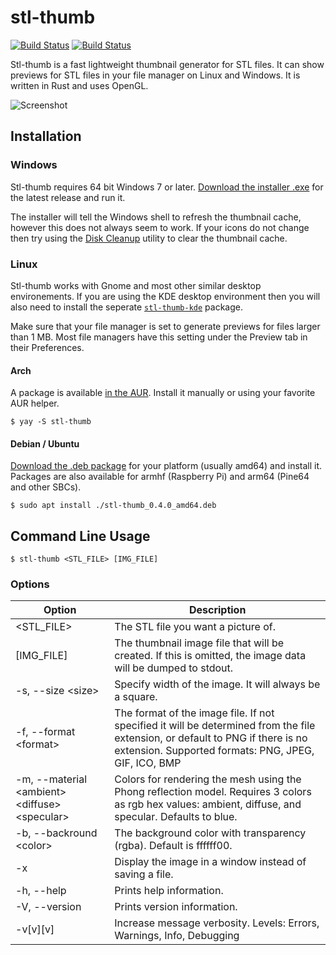 # stl-thumb

[![Build Status](https://travis-ci.org/unlimitedbacon/stl-thumb.svg?branch=master)](https://travis-ci.org/unlimitedbacon/stl-thumb)
[![Build Status](https://ci.appveyor.com/api/projects/status/exol1llladgo3f98/branch/master?svg=true)](https://ci.appveyor.com/project/unlimitedbacon/stl-thumb/branch/master)

Stl-thumb is a fast lightweight thumbnail generator for STL files. It can show previews for STL files in your file manager on Linux and Windows. It is written in Rust and uses OpenGL.

![Screenshot](https://user-images.githubusercontent.com/3131268/42529042-31d9bca6-8432-11e8-9ba8-87d9b72aaddb.png)

## Installation

### Windows

Stl-thumb requires 64 bit Windows 7 or later. [Download the installer .exe](https://github.com/unlimitedbacon/stl-thumb/releases/latest) for the latest release and run it.

The installer will tell the Windows shell to refresh the thumbnail cache, however this does not always seem to work. If your icons do not change then try using the [Disk Cleanup](https://en.wikipedia.org/wiki/Disk_Cleanup) utility to clear the thumbnail cache.

### Linux

Stl-thumb works with Gnome and most other similar desktop environements. If you are using the KDE desktop environment then you will also need to install the seperate [`stl-thumb-kde`](https://github.com/unlimitedbacon/stl-thumb-kde) package.

Make sure that your file manager is set to generate previews for files larger than 1 MB. Most file managers have this setting under the Preview tab in their Preferences.

#### Arch

A package is available [in the AUR](https://aur.archlinux.org/packages/stl-thumb/). Install it manually or using your favorite AUR helper.

```
$ yay -S stl-thumb
```

#### Debian / Ubuntu

[Download the .deb package](https://github.com/unlimitedbacon/stl-thumb/releases/latest) for your platform (usually amd64) and install it. Packages are also available for armhf (Raspberry Pi) and arm64 (Pine64 and other SBCs).

```
$ sudo apt install ./stl-thumb_0.4.0_amd64.deb
```

## Command Line Usage

```
$ stl-thumb <STL_FILE> [IMG_FILE]
```

### Options

| Option        | Description                                             |
| ------------- | ------------------------------------------------------- |
| <STL_FILE>    | The STL file you want a picture of.                     |
| [IMG_FILE]    | The thumbnail image file that will be created. If this is omitted, the image data will be dumped to stdout. |
| -s, --size \<size\>   | Specify width of the image. It will always be a square. |
| -f, --format \<format\> | The format of the image file. If not specified it will be determined from the file extension, or default to PNG if there is no extension. Supported formats: PNG, JPEG, GIF, ICO, BMP |
| -m, --material \<ambient\> \<diffuse\> \<specular\> | Colors for rendering the mesh using the Phong reflection model. Requires 3 colors as rgb hex values: ambient, diffuse, and specular. Defaults to blue. |
| -b, --backround \<color> | The background color with transparency (rgba). Default is ffffff00. |
| -x            | Display the image in a window instead of saving a file. |
| -h, --help    | Prints help information.                                |
| -V, --version | Prints version information.                             |
| -v[v][v]      | Increase message verbosity. Levels: Errors, Warnings, Info, Debugging |
